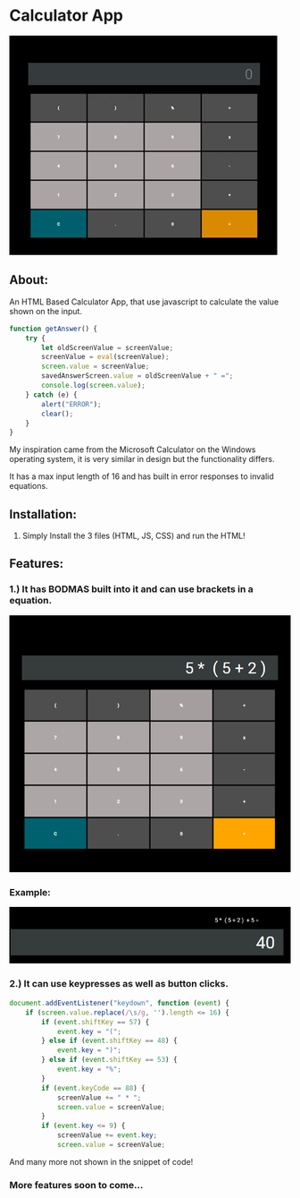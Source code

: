 # Calculator App

![](Images/Calculator.gif)

## About:

An HTML Based Calculator App, that use javascript to calculate the value shown on the input.

```JavaScript
function getAnswer() {
    try {
        let oldScreenValue = screenValue;
        screenValue = eval(screenValue);
        screen.value = screenValue;
        savedAnswerScreen.value = oldScreenValue + " =";
        console.log(screen.value);
    } catch (e) {
        alert("ERROR");
        clear();
    }
}
```

My inspiration came from the  Microsoft Calculator on the Windows operating system, it is very similar in design but the functionality differs.

It has a max input length of 16 and has built in error responses to invalid equations.

## Installation:

1. Simply Install the 3  files (HTML, JS, CSS) and run the HTML!  


## Features:

### 1.) It has BODMAS built into it and can use brackets in a equation.

![](Images/BODMAS_Calculator.png)

### Example: 
![](Images/BODMAS_Result.png)

### 2.) It can use keypresses as well as button clicks.

```JavaScript
document.addEventListener("keydown", function (event) {
    if (screen.value.replace(/\s/g, '').length <= 16) {
        if (event.shiftKey == 57) {
            event.key = "(";
        } else if (event.shiftKey == 48) {
            event.key = ")";
        } else if (event.shiftKey == 53) {
            event.key = "%";
        }
        if (event.keyCode == 88) {
            screenValue += " * ";
            screen.value = screenValue;
        }
        if (event.key <= 9) {
            screenValue += event.key;
            screen.value = screenValue;
```
And many more not shown in the snippet of code!

### More features soon to come...
